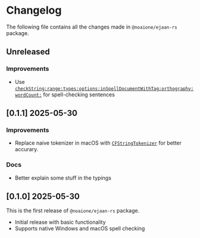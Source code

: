# Changelog

The following file contains all the changes made in `@noaione/ejaan-rs` package.

## Unreleased
### Improvements
- Use [`checkString:range:types:options:inSpellDocumentWithTag:orthography:wordCount:`](https://developer.apple.com/documentation/appkit/nsspellchecker/check(_:range:types:options:inspelldocumentwithtag:orthography:wordcount:)?language=objc) for spell-checking sentences

## [0.1.1] 2025-05-30
### Improvements
- Replace naive tokenizer in macOS with [`CFStringTokenizer`](https://developer.apple.com/documentation/corefoundation/cfstringtokenizercreate(_:_:_:_:_:)?language=objc) for better accurary.

### Docs
- Better explain some stuff in the typings

## [0.1.0] 2025-05-30
This is the first release of `@noaione/ejaan-rs` package.
- Initial release with basic functionality
- Supports native Windows and macOS spell checking
